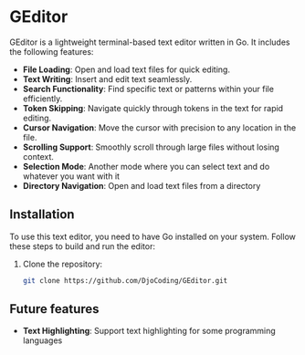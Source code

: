 # GEditor

GEditor is a lightweight terminal-based text editor written in Go. It includes the following features:

- **File Loading**: Open and load text files for quick editing.
- **Text Writing**: Insert and edit text seamlessly.
- **Search Functionality**: Find specific text or patterns within your file efficiently.
- **Token Skipping**: Navigate quickly through tokens in the text for rapid editing.
- **Cursor Navigation**: Move the cursor with precision to any location in the file.
- **Scrolling Support**: Smoothly scroll through large files without losing context.
- **Selection Mode**: Another mode where you can select text and do whatever you want with it
- **Directory Navigation**: Open and load text files from a directory 

## Installation

To use this text editor, you need to have Go installed on your system. Follow these steps to build and run the editor:

1. Clone the repository:
   ```sh
   git clone https://github.com/DjoCoding/GEditor.git

## Future features

- **Text Highlighting**: Support text highlighting for some programming languages

